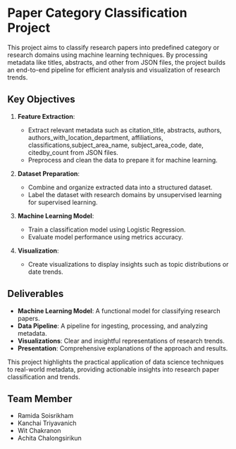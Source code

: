 # Paper Category Classification Project

This project aims to classify research papers into predefined category or research domains using machine learning techniques. By processing metadata like titles, abstracts, and other from JSON files, the project builds an end-to-end pipeline for efficient analysis and visualization of research trends.

## Key Objectives

1. **Feature Extraction**:

   - Extract relevant metadata such as citation_title, abstracts, authors, authors_with_location_department, affiliations, classifications,subject_area_name, subject_area_code, date, citedby_count from JSON files.
   - Preprocess and clean the data to prepare it for machine learning.

2. **Dataset Preparation**:

   - Combine and organize extracted data into a structured dataset.
   - Label the dataset with research domains by unsupervised learning for supervised learning.

3. **Machine Learning Model**:

   - Train a classification model using Logistic Regression.
   - Evaluate model performance using metrics accuracy.

4. **Visualization**:
   - Create visualizations to display insights such as topic distributions or date trends.

## Deliverables

- **Machine Learning Model**: A functional model for classifying research papers.
- **Data Pipeline**: A pipeline for ingesting, processing, and analyzing metadata.
- **Visualizations**: Clear and insightful representations of research trends.
- **Presentation**: Comprehensive explanations of the approach and results.

This project highlights the practical application of data science techniques to real-world metadata, providing actionable insights into research paper classification and trends.

## Team Member

- Ramida Soisrikham
- Kanchai Triyavanich
- Wit Chakranon
- Achita Chalongsirikun

